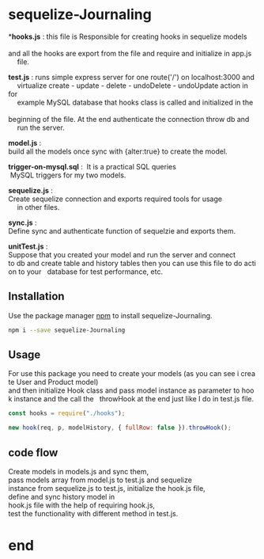 # sequelize-Journaling

\***hooks.js** : this file is Responsible for creating hooks in sequelize models \
&nbsp;&emsp;and all the hooks are export from the file and require and initialize in app.js \
&nbsp;&emsp;file.

**test.js** : runs simple express server for one route('/') on localhost:3000 and \
&nbsp;&emsp;virtualize create - update - delete - undoDelete - undoUpdate action in for \
&nbsp;&emsp;example MySQL database that hooks class is called and initialized in the \
&nbsp;&emsp;beginning of the file. At the end authenticate the connection throw db and \
&nbsp;&emsp;run the server.

**model.js** : build all the models once sync with {alter:true} to create the model.

**trigger-on-mysql.sql** :  It is a practical SQL queries  MySQL triggers for my two models.

**sequelize.js** : Create sequelize connection and exports required tools for usage \
&nbsp;&emsp;in other files.

**sync.js** : Define sync and authenticate function of sequelzie and exports them.

**unitTest.js** : Suppose that you created your model and run the server and connect &nbsp;
to db and create table and history tables then you can use this file to do action to your &nbsp;
database for test performance, etc.


## Installation

Use the package manager [npm](https://www.npmjs.com/) to install sequelize-Journaling.

```bash
npm i --save sequelize-Journaling
```

## Usage

For use this package you need to create your models (as you can see i create User and Product model) &nbsp;
and then initialize Hook class and pass model instance as parameter to hook instance and the call the &nbsp;
throwHook at the end just like I do in test.js file.

```javascript
const hooks = require("./hooks");

new hook(req, p, modelHistory, { fullRow: false }).throwHook();
```
## code flow
Create models in models.js and sync them, pass models array from model.js to test.js and sequelize &nbsp;
instance from sequelize.js to test.js, initialize the hook.js file, define and sync history model in &nbsp;
hook.js file with the help of requiring hook.js, test the functionality with different method in test.js.

# end
